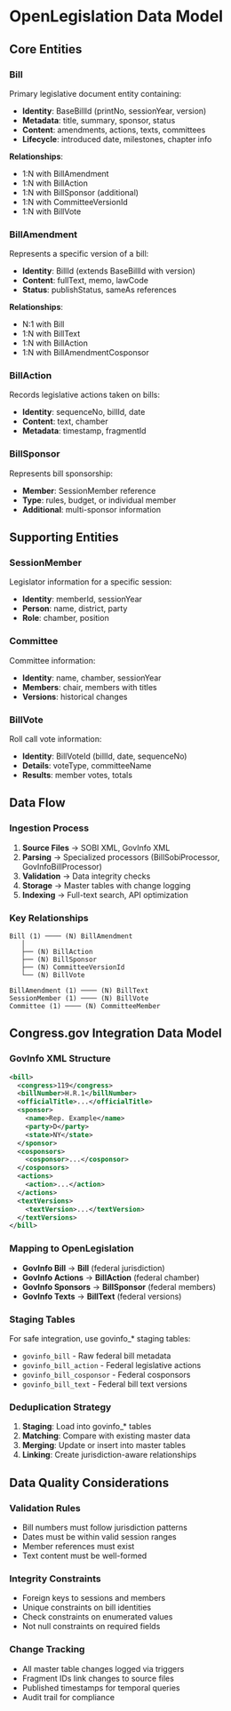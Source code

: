 # OpenLegislation Data Model

## Core Entities

### Bill
Primary legislative document entity containing:
- **Identity**: BaseBillId (printNo, sessionYear, version)
- **Metadata**: title, summary, sponsor, status
- **Content**: amendments, actions, texts, committees
- **Lifecycle**: introduced date, milestones, chapter info

**Relationships**:
- 1:N with BillAmendment
- 1:N with BillAction
- 1:N with BillSponsor (additional)
- 1:N with CommitteeVersionId
- 1:N with BillVote

### BillAmendment
Represents a specific version of a bill:
- **Identity**: BillId (extends BaseBillId with version)
- **Content**: fullText, memo, lawCode
- **Status**: publishStatus, sameAs references

**Relationships**:
- N:1 with Bill
- 1:N with BillText
- 1:N with BillAction
- 1:N with BillAmendmentCosponsor

### BillAction
Records legislative actions taken on bills:
- **Identity**: sequenceNo, billId, date
- **Content**: text, chamber
- **Metadata**: timestamp, fragmentId

### BillSponsor
Represents bill sponsorship:
- **Member**: SessionMember reference
- **Type**: rules, budget, or individual member
- **Additional**: multi-sponsor information

## Supporting Entities

### SessionMember
Legislator information for a specific session:
- **Identity**: memberId, sessionYear
- **Person**: name, district, party
- **Role**: chamber, position

### Committee
Committee information:
- **Identity**: name, chamber, sessionYear
- **Members**: chair, members with titles
- **Versions**: historical changes

### BillVote
Roll call vote information:
- **Identity**: BillVoteId (billId, date, sequenceNo)
- **Details**: voteType, committeeName
- **Results**: member votes, totals

## Data Flow

### Ingestion Process
1. **Source Files** → SOBI XML, GovInfo XML
2. **Parsing** → Specialized processors (BillSobiProcessor, GovInfoBillProcessor)
3. **Validation** → Data integrity checks
4. **Storage** → Master tables with change logging
5. **Indexing** → Full-text search, API optimization

### Key Relationships
```
Bill (1) ──── (N) BillAmendment
   │
   ├── (N) BillAction
   ├── (N) BillSponsor
   ├── (N) CommitteeVersionId
   └── (N) BillVote

BillAmendment (1) ──── (N) BillText
SessionMember (1) ──── (N) BillVote
Committee (1) ──── (N) CommitteeMember
```

## Congress.gov Integration Data Model

### GovInfo XML Structure
```xml
<bill>
  <congress>119</congress>
  <billNumber>H.R.1</billNumber>
  <officialTitle>...</officialTitle>
  <sponsor>
    <name>Rep. Example</name>
    <party>D</party>
    <state>NY</state>
  </sponsor>
  <cosponsors>
    <cosponsor>...</cosponsor>
  </cosponsors>
  <actions>
    <action>...</action>
  </actions>
  <textVersions>
    <textVersion>...</textVersion>
  </textVersions>
</bill>
```

### Mapping to OpenLegislation
- **GovInfo Bill** → **Bill** (federal jurisdiction)
- **GovInfo Actions** → **BillAction** (federal chamber)
- **GovInfo Sponsors** → **BillSponsor** (federal members)
- **GovInfo Texts** → **BillText** (federal versions)

### Staging Tables
For safe integration, use govinfo_* staging tables:
- `govinfo_bill` - Raw federal bill metadata
- `govinfo_bill_action` - Federal legislative actions
- `govinfo_bill_cosponsor` - Federal cosponsors
- `govinfo_bill_text` - Federal bill text versions

### Deduplication Strategy
1. **Staging**: Load into govinfo_* tables
2. **Matching**: Compare with existing master data
3. **Merging**: Update or insert into master tables
4. **Linking**: Create jurisdiction-aware relationships

## Data Quality Considerations

### Validation Rules
- Bill numbers must follow jurisdiction patterns
- Dates must be within valid session ranges
- Member references must exist
- Text content must be well-formed

### Integrity Constraints
- Foreign keys to sessions and members
- Unique constraints on bill identities
- Check constraints on enumerated values
- Not null constraints on required fields

### Change Tracking
- All master table changes logged via triggers
- Fragment IDs link changes to source files
- Published timestamps for temporal queries
- Audit trail for compliance
